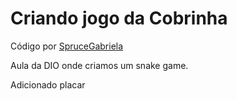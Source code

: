 # Criando jogo da Cobrinha

Código por [SpruceGabriela](https://github.com/SpruceGabriela)

Aula da DIO onde criamos um snake game.

Adicionado placar
